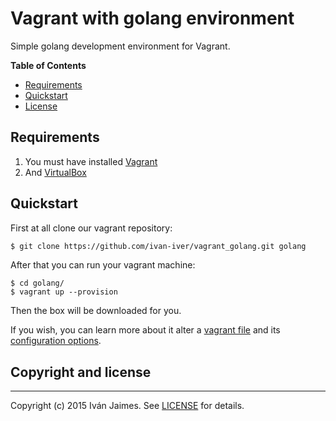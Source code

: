 # Vagrant with golang environment

Simple golang development environment for Vagrant.

**Table of Contents**

- [Requirements](#require)
- [Quickstart](#quickstart)
- [License](#license)


## <a name="require">Requirements</a>

1. You must have installed [Vagrant](http://www.vagrantup.com/downloads.html)
2. And [VirtualBox](https://www.virtualbox.org/wiki/Downloads)

## <a name="quickstart"></a>Quickstart

First at all clone our vagrant repository:

``` bash
$ git clone https://github.com/ivan-iver/vagrant_golang.git golang
```

After that you can run your vagrant machine:

```
$ cd golang/
$ vagrant up --provision
```

Then the box will be downloaded for you.

If you wish, you can learn more about it alter a [vagrant file](Vagrantfile) and its [configuration options](ConfigOptions).

## <a name="license"></a>Copyright and license

***

Copyright (c) 2015 Iván Jaimes. See [LICENSE](LICENSE) for details.


[Vagrant]: http://www.vagrantup.com/
[Vagrantfile]: https://github.com/ivan-iver/vagrant_golang/blob/master/Vagrantfile
[ConfigOptions]: http://docs.vagrantup.com/v2/vagrantfile/
